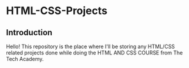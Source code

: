 # HTML-CSS-Projects
## Introduction
Hello! This repository is the place where I'll be storing any HTML/CSS related projects done while doing the HTML AND CSS COURSE from The Tech Academy.
